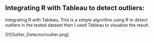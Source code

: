 ## Integrating R with Tableau to detect outliers:

Integrating R with Tableau, This is a simple algorithm using R to detect outliers in the tested dataset then I used Tableau to visualize the result. 

()![Outlier_Detector/outlier.png]
